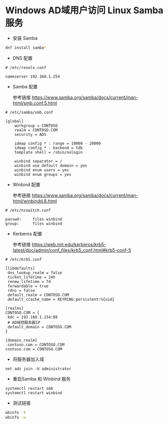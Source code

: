 # Windows AD域用户访问 Linux Samba 服务
- 安装 Samba
```bash
dnf install samba*
```
- DNS 配置
```
# /etc/resolv.conf

nameserver 192.168.1.254
```
- Samba 配置
  
  参考链接 https://www.samba.org/samba/docs/current/man-html/smb.conf.5.html
```
# /etc/samba/smb.conf

[global]
    workgroup = CONTOSO
    realm = CONTOSO.COM
    security = ADS

    idmap config * : range = 10000 - 20000
    idmap config * : backend = tdb
    template shell = /sbin/nologin

    winbind separator = /
    winbind use default domain = yes
    winbind enum users = yes
    winbind enum groups = yes
```
- Winbind 配置

  参考链接 https://www.samba.org/samba/docs/current/man-html/winbindd.8.html
```
# /etc/nsswitch.conf

passwd:     files winbind
group:      files winbind
```
- Kerberos 配置

  参考链接 https://web.mit.edu/kerberos/krb5-latest/doc/admin/conf_files/krb5_conf.html#krb5-conf-5
```
# /etc/krb5.conf

[libdefaults]
 dns_lookup_realm = false
 ticket_lifetime = 24h
 renew_lifetime = 7d
 forwardable = true
 rdns = false
 default_realm = CONTOSO.COM
 default_ccache_name = KEYRING:persistent:%{uid}

[realms]
CONTOSO.COM = {
 kdc = 192.168.1.254:88
 # AD域控服务器IP
 default_domain = CONTOSO.COM
}

[domain_realm]
.contoso.com = CONTOSO.COM
contoso.com = CONTOSO.COM
```
- 将服务器加入域
```
net ads join -U administrator
```
- 重启Samba 和 Winbind 服务
```
systemctl restart smb
systemctl restart winbind
```
- 测试链接
```bash
wbinfo -t
wbinfo -u
```

